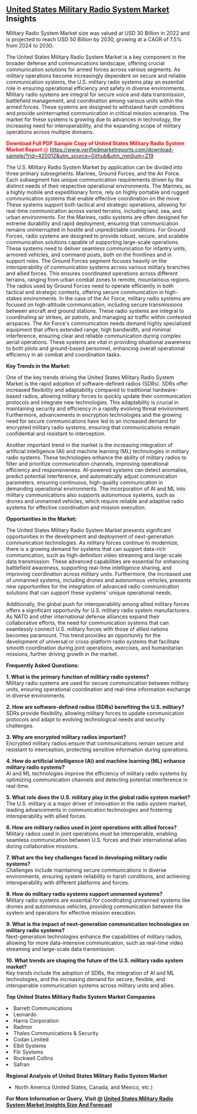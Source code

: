 <h2><a href="https://www.verifiedmarketreports.com/download-sample/?rid=420012&amp;utm_source=Github&amp;utm_medium=219" target="_blank">United States Military Radio System Market</a> Insights</h2><p>Military Radio System Market size was valued at USD 30 Billion in 2022 and is projected to reach USD 50 Billion by 2030, growing at a CAGR of 7.5% from 2024 to 2030.</p><p><div> <p>The United States Military Radio System Market is a key component in the broader defense and communications landscape, offering crucial communication solutions for armed forces across various segments. As military operations become increasingly dependent on secure and reliable communication systems, the U.S. military radio systems play an essential role in ensuring operational efficiency and safety in diverse environments. Military radio systems are integral for secure voice and data transmission, battlefield management, and coordination among various units within the armed forces. These systems are designed to withstand harsh conditions and provide uninterrupted communication in critical mission scenarios. The market for these systems is growing due to advances in technology, the increasing need for interoperability, and the expanding scope of military operations across multiple domains. <p><span class=""><span style="color: #ff0000;"><strong>Download Full PDF Sample Copy of United States Military Radio System Market Report</strong> @ </span><a href="https://www.verifiedmarketreports.com/download-sample/?rid=420012&amp;utm_source=Github&amp;utm_medium=219" target="_blank">https://www.verifiedmarketreports.com/download-sample/?rid=420012&amp;utm_source=Github&amp;utm_medium=219</a></span></p> The U.S. Military Radio System Market by application can be divided into three primary subsegments: Marines, Ground Forces, and the Air Force. Each subsegment has unique communication requirements driven by the distinct needs of their respective operational environments. The Marines, as a highly mobile and expeditionary force, rely on highly portable and rugged communication systems that enable effective coordination on the move. These systems support both tactical and strategic operations, allowing for real-time communication across varied terrains, including land, sea, and urban environments. For the Marines, radio systems are often designed for extreme durability and rapid deployment, ensuring that communication remains uninterrupted in hostile and unpredictable conditions. For Ground Forces, radio systems are designed to provide robust, secure, and scalable communication solutions capable of supporting large-scale operations. These systems need to deliver seamless communication for infantry units, armored vehicles, and command posts, both on the frontlines and in support roles. The Ground Forces segment focuses heavily on the interoperability of communication systems across various military branches and allied forces. This ensures coordinated operations across different terrains, ranging from urban combat zones to remote, mountainous regions. The radios used by Ground Forces need to operate efficiently in both tactical and strategic contexts, offering secure communication in high-stakes environments. In the case of the Air Force, military radio systems are focused on high-altitude communication, including secure transmissions between aircraft and ground stations. These radio systems are integral to coordinating air strikes, air patrols, and managing air traffic within contested airspaces. The Air Force's communication needs demand highly specialized equipment that offers extended range, high bandwidth, and minimal interference, ensuring clear and reliable communication during complex aerial operations. These systems are vital in providing situational awareness to both pilots and ground-based personnel, enhancing overall operational efficiency in air combat and coordination tasks. <p><b>Key Trends in the Market:</b></p> <p>One of the key trends driving the United States Military Radio System Market is the rapid adoption of software-defined radios (SDRs). SDRs offer increased flexibility and adaptability compared to traditional hardware-based radios, allowing military forces to quickly update their communication protocols and integrate new technologies. This adaptability is crucial in maintaining security and efficiency in a rapidly evolving threat environment. Furthermore, advancements in encryption technologies and the growing need for secure communications have led to an increased demand for encrypted military radio systems, ensuring that communications remain confidential and resistant to interception.</p> <p>Another important trend in the market is the increasing integration of artificial intelligence (AI) and machine learning (ML) technologies in military radio systems. These technologies enhance the ability of military radios to filter and prioritize communication channels, improving operational efficiency and responsiveness. AI-powered systems can detect anomalies, predict potential interference, and automatically adjust communication parameters, ensuring continuous, high-quality communication in demanding operational environments. The incorporation of AI and ML into military communications also supports autonomous systems, such as drones and unmanned vehicles, which require reliable and adaptive radio systems for effective coordination and mission execution.</p> <p><b>Opportunities in the Market:</b></p> <p>The United States Military Radio System Market presents significant opportunities in the development and deployment of next-generation communication technologies. As military forces continue to modernize, there is a growing demand for systems that can support data-rich communication, such as high-definition video streaming and large-scale data transmission. These advanced capabilities are essential for enhancing battlefield awareness, supporting real-time intelligence sharing, and improving coordination across military units. Furthermore, the increased use of unmanned systems, including drones and autonomous vehicles, presents new opportunities for the integration of advanced radio communication solutions that can support these systems' unique operational needs.</p> <p>Additionally, the global push for interoperability among allied military forces offers a significant opportunity for U.S. military radio system manufacturers. As NATO and other international defense alliances expand their collaborative efforts, the need for communication systems that can seamlessly connect U.S. military forces with those of allied nations becomes paramount. This trend provides an opportunity for the development of universal or cross-platform radio systems that facilitate smooth coordination during joint operations, exercises, and humanitarian missions, further driving growth in the market.</p> <p><b>Frequently Asked Questions:</b></p> <p><b>1. What is the primary function of military radio systems?</b><br>Military radio systems are used for secure communication between military units, ensuring operational coordination and real-time information exchange in diverse environments.</p> <p><b>2. How are software-defined radios (SDRs) benefiting the U.S. military?</b><br>SDRs provide flexibility, allowing military forces to update communication protocols and adapt to evolving technological needs and security challenges.</p> <p><b>3. Why are encrypted military radios important?</b><br>Encrypted military radios ensure that communications remain secure and resistant to interception, protecting sensitive information during operations.</p> <p><b>4. How do artificial intelligence (AI) and machine learning (ML) enhance military radio systems?</b><br>AI and ML technologies improve the efficiency of military radio systems by optimizing communication channels and detecting potential interference in real-time.</p> <p><b>5. What role does the U.S. military play in the global radio system market?</b><br>The U.S. military is a major driver of innovation in the radio system market, leading advancements in communication technologies and fostering interoperability with allied forces.</p> <p><b>6. How are military radios used in joint operations with allied forces?</b><br>Military radios used in joint operations must be interoperable, enabling seamless communication between U.S. forces and their international allies during collaborative missions.</p> <p><b>7. What are the key challenges faced in developing military radio systems?</b><br>Challenges include maintaining secure communications in diverse environments, ensuring system reliability in harsh conditions, and achieving interoperability with different platforms and forces.</p> <p><b>8. How do military radio systems support unmanned systems?</b><br>Military radio systems are essential for coordinating unmanned systems like drones and autonomous vehicles, providing communication between the system and operators for effective mission execution.</p> <p><b>9. What is the impact of next-generation communication technologies on military radio systems?</b><br>Next-generation technologies enhance the capabilities of military radios, allowing for more data-intensive communication, such as real-time video streaming and large-scale data transmission.</p> <p><b>10. What trends are shaping the future of the U.S. military radio system market?</b><br>Key trends include the adoption of SDRs, the integration of AI and ML technologies, and the increasing demand for secure, flexible, and interoperable communication systems across military units and allies.</p> </div></p><p><strong>Top United States Military Radio System Market Companies</strong></p><div data-test-id=""><p><li>Barrett Communications</li><li> Leonardo</li><li> Harris Corporation</li><li> Radmor</li><li> Thales Communications & Security</li><li> Codan Limited</li><li> Elbit Systems</li><li> Flir Systems</li><li> Rockwell Collins</li><li> Safran</li></p><div><strong>Regional Analysis of&nbsp;United States Military Radio System Market</strong></div><ul><li dir="ltr"><p dir="ltr">North America&nbsp;(United States, Canada, and Mexico, etc.)</p></li></ul><p><strong>For More Information or Query, Visit @&nbsp;</strong><strong><a href="https://www.verifiedmarketreports.com/product/military-radio-system-market/?utm_source=Github&amp;utm_medium=219" target="_blank">United States Military Radio System Market Insights Size And Forecast</a></strong></p></div>
